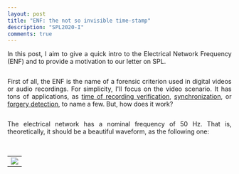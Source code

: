 ```yaml
---
layout: post
title: "ENF: the not so invisible time-stamp"
description: "SPL2020-I"
comments: true
---
```

<head>
</head> 
<body>
<div align="justify">
<p>
In this post, I aim to give a quick intro to the Electrical Network Frequency (ENF) and to provide a motivation to our letter on SPL.
 </p>
 <br style="line-height:0px;" />

<p>
First of all, the ENF is the name of a forensic criterion used in digital videos or audio recordings. For simplicity, I'll focus on the video scenario. It has tons of applications, as <a href="https://aidfork.uvigo.es/solutions/vidinger/" target="_blanck">time of recording verification</a>, <a href="https://terpconnect.umd.edu/~oard/pdf/icassp14.pdf" target="_blanck">synchronization</a>, or <a href="https://www.researchgate.net/profile/Yongjian_Hu/publication/262163750_Audio_Forgery_Detection_Based_on_Max_Offsets_for_Cross_Correlation_between_ENF_and_Reference_Signal/links/559b32cc08ae793d13822933.pdf" target="_blanck">forgery detection</a>, to name a few. But, how does it work?
 </p>
<br style="line-height:0px;" />

<p>
The electrical network has a nominal frequency of 50 Hz. That is, theoretically, it should be a beautiful waveform, as the following one:
</p>
<br />
   <table width="100%" height="100%" align="center" valign="center">
   <tr><td>
<img src="{{ site.url }}/images_posts/SPL_I/temporal_perfect.png" class="center">
     </td></tr></table>
<br />
<br />
<p>
Even though, due to the generating mechanisms of the electrical energy, when the power demand increases, the frequency decreases slightly (and conversely, when the power demand decreases the frequency increases). In large scale networks, this leads to random frequency drift, that can be considered unique in time. For instance, you may check the frequency in the European grid in real-time <a href="https://www.swissgrid.ch/en/home/operation/grid-data/current-data.html#frequency" target="_blanck">here</a>.
</p>
<br style="line-height:0px;" />

<p>
Finally, when using the voltage from the network to power lamps, the luminance they produce is proportional to the intensity they receive. Those skilled in the art would say there's a rectification process as well, but we shouldn't spoil a good story with non-linearities, should we?
  </p>
  <br style="line-height:0px;" />
<p>
Hence, the variations in the frequency of the network translate to variations in the luminance of the lamps. And they can be captured with digital cameras. Don't believe me? Check this <a href="https://youtu.be/u2g2YKe5Gcc" target="_blanck">Youtube video</a>. Or, for a realistic scenario, you can check this <a href="https://www.youtube.com/watch?v=rCgGNPl9DmM" target="_blanck">one</a>. Do you see the blink in the background? That's the ENF.
  </p>
<br style="line-height:0px;" />

<p>
You may wonder why you don't see this variation with your own eyes. Well, it's simply too fast. Cameras can record it due to a SigProc phenomenon called aliasing, that reduces significantly the frequency of the blink. But it's unreachable for the human eye.
  </p>
  <br style="line-height:0px;" />
<p>
Then, comparing this frequency with a ground-truth (a reference signal you know in advance) allows us to obtain, for example, the time of recording. Remember, the frequency is unique in time: it would only match with the correct segment. Have a look at this example. The red one comes from the Internet, the blue one from a video recorded on real-time:
  </p>
<br />
   <table width="100%" height="100%" align="center" valign="center">
   <tr><td>
<img class="center" src="{{ site.url }}/images_posts/SPL_I/enf.png">
    </td></tr></table>
<br />
<br />
<p>
  Everything seems pretty easy. Now, I can introduce one of the real problems. What if the ENF is not the only source of variation in the luminance of the video? For instance, most of the interesting videos in practice have movement. The method I depicted above fails under this scenario (now, the blue one is the ground truth):
</p>
<br />
   <table width="100%" height="100%" align="center" valign="center">
   <tr><td>
<img class="center" src="{{ site.url }}/images_posts/SPL_I/state_of_the_art.png">
    </td></tr></table>
<br />
<br />
<p>
  And this is the problem we tried to solve in our paper. As a spoiler, we obtained:
</p>
   <table width="100%" height="100%" align="center" valign="center">
   <tr><td>
  <img class="center" src="{{ site.url }}/images_posts/SPL_I/completo.png">
    </td></tr></table>
<br />
<br />
<p>
  But I may write another entry only devoted to this. Hope you find the post entertaining!
</p>
</div>
</body>
